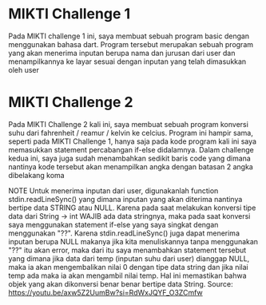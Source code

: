 # MIKTI Challenge 1
Pada MIKTI challenge 1 ini, saya membuat sebuah program basic dengan menggunakan bahasa dart. Program tersebut merupakan sebuah program yang akan menerima inputan berupa nama dan jurusan dari user dan menampilkannya ke layar sesuai dengan inputan yang telah dimasukkan oleh user

# MIKTI Challenge 2
Pada MIKTI Challenge 2 kali ini, saya membuat sebuah program konversi suhu dari fahrenheit / reamur / kelvin ke celcius. Program ini hampir sama, seperti pada MIKTI Challenge 1, hanya saja pada kode program kali ini saya memasukkan statement percabangan if-else didalamnya. Dalam challenge kedua ini, saya juga sudah menambahkan sedikit baris code yang dimana nantinya kode tersebut akan menampilkan angka dengan batasan 2 angka dibelakang koma

NOTE
Untuk menerima inputan dari user, digunakanlah function stdin.readLineSync() yang dimana inputan yang akan diterima nantinya bertipe data STRING atau NULL. Karena pada saat melakukan konversi tipe data dari String -> int WAJIB ada data stringnya, maka pada saat konversi saya menggunakan statement if-else yang saya singkat dengan menggunakan "??". Karena stdin.readLineSync() juga dapat menerima inputan berupa NULL makanya jika kita menuliskannya tanpa menggunakan "??" itu akan error, maka dari itu saya menambahkan statement tersebut yang dimana jika data dari temp (inputan suhu dari user) dianggap NULL, maka ia akan mengembalikan nilai 0 dengan tipe data string dan jika nilai temp ada maka ia akan mengambil nilai temp. Hal ini memastikan bahwa objek yang akan dikonversi benar benar bertipe data String. Source: https://youtu.be/axw5Z2UumBw?si=RdWxJQYF_O3ZCmfw
